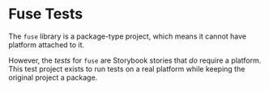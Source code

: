 # Fuse Tests

The `fuse` library is a package-type project, which means it cannot have platform attached to it.

However, the *tests* for `fuse` are Storybook stories that *do* require a platform. This test project exists to run tests on a real platform while keeping the original project a package.
